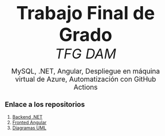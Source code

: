 <p align="center">
    <strong style="font-size: 4em;">Trabajo Final de Grado</strong><br>
    <em style="font-size: 3em;">TFG DAM</em><br><br>
    <span style="font-size: 1.5em;">
        MySQL, .NET, Angular, Despliegue en máquina virtual de Azure, Automatización con GitHub Actions
    </span>
</p>

## Enlace a los repositorios
1. [Backend .NET](ApiTFG/README.md)
2. [Fronted Angular](TfgSn.App/README.md)
3. [Diagramas UML](https://adorable-sale-af3.notion.site/Diagramas-UML-b8667558ee534be9bcceb112768dc262)
